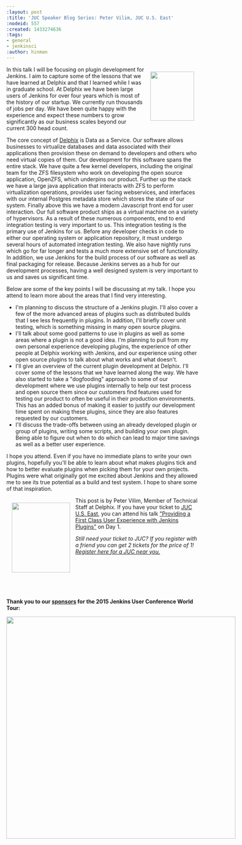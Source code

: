 ```yaml
---
:layout: post
:title: 'JUC Speaker Blog Series: Peter Vilim, JUC U.S. East'
:nodeid: 557
:created: 1433274636
:tags:
- general
- jenkinsci
:author: hinman
---
```

<div style="float:right; margin:1em">
<img src="https://jenkins-ci.org/sites/default/files/images/Jenkins_Butler_0.png" width=114 height=128>
</div>

<p>In this talk I will be focusing on plugin development for Jenkins. I aim to capture some of the lessons that we have learned at Delphix and that I learned while I was in graduate school. At Delphix we have been large users of Jenkins for over four years which is most of the history of our startup. We currently run thousands of jobs per day. We have been quite happy with the experience and expect these numbers to grow significantly as our business scales beyond our current 300 head count.</p>

<p>The core concept of <a href="http://www.delphix.com/">Delphix</a> is Data as a Service. Our software allows businesses to virtualize databases and data associated with their applications then provision these on demand to developers and others who need virtual copies of them. Our development for this software spans the entire stack. We have quite a few kernel developers, including the original team for the ZFS filesystem who work on developing the open source application, OpenZFS, which underpins our product. Further up the stack we have a large java application that interacts with ZFS to perform virtualization operations, provides user
facing webservices, and interfaces with our internal Postgres metadata store which stores the state of our system. Finally above this we have a modern Javascript front end for user interaction. Our full software product ships as a virtual machine on a variety of hypervisors. As a result of these numerous components, end to end integration testing is very important to us. This integration testing is the primary use of Jenkins for us. Before any developer checks in code to either our operating system or application repository, it must undergo several hours of automated integration testing. We also have nightly runs which go for far longer and tests a much more extensive set of functionality. In addition, we use Jenkins for the build process of our software as well as final packaging for release. Because Jenkins serves as a hub for our development processes, having a well designed system is very important to us and saves us significant time.</p>

<p>Below are some of the key points I will be discussing at my talk. I hope you attend to learn more about the areas that I find very interesting.</p>

<ul><li>I'm planning to discuss the structure of a Jenkins plugin. I'll also cover a few of the more advanced areas of plugins such as distributed builds that I see less frequently in plugins. In addition, I'll briefly cover unit testing, which is something missing in many open source plugins.
<li>I'll talk about some good patterns to use in plugins as well as some areas where a plugin is not a good idea. I'm planning to pull from my own personal experience developing plugins, the experience of other people at Delphix working with Jenkins, and our experience using other open source plugins to talk about what works and what doesn't.
<li>I'll give an overview of the current plugin development at Delphix. I'll cover some of the lessons that we have learned along the way. We have also started to take a "dogfooding" approach to some of our development where we use plugins internally to help our test process and open source them since our customers find features used for testing our product to often be useful in their production environments. This has an added bonus of making it easier to justify our development time spent on making these plugins, since they are also features requested by our customers.
<li>I'll discuss the trade-offs between using an already developed plugin or group of plugins, writing some scripts, and building your own plugin. Being able to figure out when to do which can lead to major time savings as well as a better user experience.</ul>

<p>I hope you attend. Even if you have no immediate plans to write your own plugins, hopefully you'll be able to learn about what makes plugins tick and how to better evaluate plugins when picking them for your own projects. Plugins were what originally got me excited about Jenkins and they allowed me to see its true potential as a build and test system. I hope to share some of that inspiration.</p>

<div style="float:left; margin:1em">
<img src="http://jenkins-ci.org/sites/default/files/images/01-01-1400-vilim_0.jpg" width=152 height=182>
</div>

<p>This post is by Peter Vilim, Member of Technical Staff at Delphix. If you have your ticket to <a href="http://www.cloudbees.com/jenkins/juc-2015/us-east">JUC U.S. East</a>, you can attend his talk <a href="http://www.cloudbees.com/jenkins/juc-2015/abstracts/us-east/01-01-1400-vilim">"Providing a First Class User Experience with Jenkins Plugins"</a> on Day 1.</p>

<p><i>Still need your ticket to JUC? If you register with a friend you can get 2 tickets for the price of 1! <a href="http://www.cloudbees.com/jenkins/juc-2015/">Register here for a JUC near you.</a></i></p>
<br><br><br><br><br>
<p><b>Thank you to our <a href="http://www.cloudbees.com/jenkins/juc-2015/sponsors">sponsors</a> for the 2015 Jenkins User Conference World Tour:</p></b>

<div style="float:left; margin:0em">
<img src="http://jenkins-ci.org/sites/default/files/images/sponsors-06032015-02_0.png" width=598 height=579>
</div>
